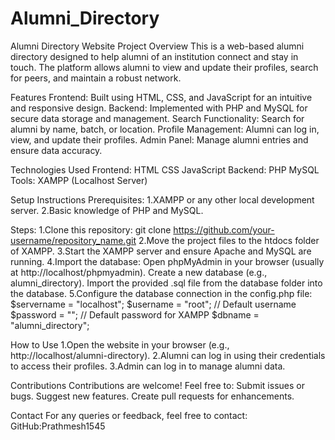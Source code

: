 # Alumni_Directory
Alumni Directory Website
Project Overview
This is a web-based alumni directory designed to help alumni of an institution connect and stay in touch. 
The platform allows alumni to view and update their profiles, search for peers, and maintain a robust network.

Features
Frontend: Built using HTML, CSS, and JavaScript for an intuitive and responsive design.
Backend: Implemented with PHP and MySQL for secure data storage and management.
Search Functionality: Search for alumni by name, batch, or location.
Profile Management: Alumni can log in, view, and update their profiles.
Admin Panel: Manage alumni entries and ensure data accuracy.

Technologies Used
Frontend:
HTML
CSS
JavaScript
Backend:
PHP
MySQL
Tools:
XAMPP (Localhost Server)

Setup Instructions
Prerequisites:
1.XAMPP or any other local development server.
2.Basic knowledge of PHP and MySQL.

Steps:
1.Clone this repository:
git clone https://github.com/your-username/repository_name.git
2.Move the project files to the htdocs folder of XAMPP.
3.Start the XAMPP server and ensure Apache and MySQL are running.
4.Import the database:
 Open phpMyAdmin in your browser (usually at http://localhost/phpmyadmin).
 Create a new database (e.g., alumni_directory).
 Import the provided .sql file from the database folder into the database.
5.Configure the database connection in the config.php file:
 $servername = "localhost";
 $username = "root"; // Default username
 $password = ""; // Default password for XAMPP
 $dbname = "alumni_directory";

 How to Use
1.Open the website in your browser (e.g., http://localhost/alumni-directory).
2.Alumni can log in using their credentials to access their profiles.
3.Admin can log in to manage alumni data.

Contributions
Contributions are welcome! Feel free to:
Submit issues or bugs.
Suggest new features.
Create pull requests for enhancements.

Contact
For any queries or feedback, feel free to contact:
GitHub:Prathmesh1545



